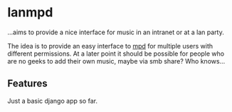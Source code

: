 lanmpd
======
...aims to provide a nice interface for music in an intranet or at a lan party.

The idea is to provide an easy interface to [mpd](http://mpd.wikia.com) for multiple users with different permissions. At a later point it should be possible for people who are no geeks to add their own music, maybe via smb share? Who knows...

Features
--------
Just a basic django app so far.
